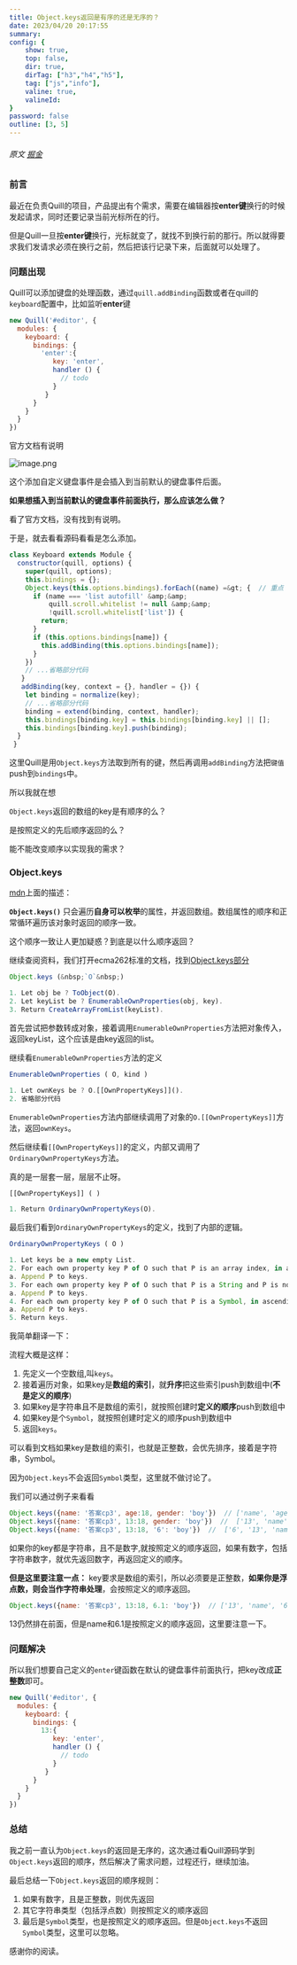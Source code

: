 ```yaml
---
title: Object.keys返回是有序的还是无序的？
date: 2023/04/20 20:17:55
summary: 
config: {
    show: true,
    top: false,
    dir: true,
    dirTag: ["h3","h4","h5"],
    tag: ["js","info"],
    valine: true,
    valineId: 
}
password: false
outline: [3, 5]
---
```


###### 原文 [掘金](https://juejin.cn/post/7223995981234700348)

<div class="markdown-body cache">

### 前言

            
<p>最近在负责Quill的项目，产品提出有个需求，需要在编辑器按<strong>enter键</strong>换行的时候发起请求，同时还要记录当前光标所在的行。</p>
<p>但是Quill一旦按<strong>enter键</strong>换行，光标就变了，就找不到换行前的那行。所以就得要求我们发请求必须在换行之前，然后把该行记录下来，后面就可以处理了。</p>


### 问题出现

            
<p>Quill可以添加键盘的处理函数，通过<code>quill.addBinding</code>函数或者在quill的<code>keyboard</code>配置中，比如监听<strong>enter</strong>键</p>


```js
new Quill('#editor', {
  modules: {
    keyboard: {
      bindings: {
        'enter':{
           key: 'enter',
           handler () {
             // todo
           }
         }
      }
    }
  }
})

```


<p>官方文档有说明</p>
<p><img src="https://p9-juejin.byteimg.com/tos-cn-i-k3u1fbpfcp/e22abeb4a8c640948ebb3d1ea38fff9d~tplv-k3u1fbpfcp-zoom-in-crop-mark:3024:0:0:0.image?" alt="image.png" loading="lazy"></p>
<p>这个添加自定义键盘事件是会插入到当前默认的键盘事件后面。</p>
<p><strong>如果想插入到当前默认的键盘事件前面执行，那么应该怎么做？</strong></p>
<p>看了官方文档，没有找到有说明。</p>
<p>于是，就去看看源码看看是怎么添加。</p>


```js
class Keyboard extends Module {
  constructor(quill, options) {
    super(quill, options);
    this.bindings = {};
    Object.keys(this.options.bindings).forEach((name) =&gt; {  // 重点
      if (name === 'list autofill' &amp;&amp;
          quill.scroll.whitelist != null &amp;&amp;
          !quill.scroll.whitelist['list']) {
        return;
      }
      if (this.options.bindings[name]) {
        this.addBinding(this.options.bindings[name]);
      }
    })
    // ...省略部分代码
   }
   addBinding(key, context = {}, handler = {}) {
    let binding = normalize(key);
    // ...省略部分代码
    binding = extend(binding, context, handler);
    this.bindings[binding.key] = this.bindings[binding.key] || [];
    this.bindings[binding.key].push(binding);
  }
 }   

```


<p>这里Quill是用<code>Object.keys</code>方法取到所有的键，然后再调用<code>addBinding</code>方法把<code>键值</code>push到<code>bindings</code>中。</p>
<p>所以我就在想</p>
<p><code>Object.keys</code>返回的数组的key是有顺序的么？</p>
<p>是按照定义的先后顺序返回的么？</p>
<p>能不能改变顺序以实现我的需求？</p>


### Object.keys

            
<p><a href="https://link.juejin.cn?target=https%3A%2F%2Fdeveloper.mozilla.org%2Fzh-CN%2Fdocs%2FWeb%2FJavaScript%2FReference%2FGlobal_Objects%2FObject%2Fkeys" target="_blank" title="https://developer.mozilla.org/zh-CN/docs/Web/JavaScript/Reference/Global_Objects/Object/keys" ref="nofollow noopener noreferrer">mdn</a>上面的描述：</p>
<p><strong><code>Object.keys()</code></strong> 只会遍历<strong>自身可以枚举</strong>的属性，并返回数组。数组属性的顺序和正常循环遍历该对象时返回的顺序一致。</p>
<p>这个顺序一致让人更加疑惑？到底是以什么顺序返回？</p>
<p>继续查阅资料，我们打开ecma262标准的文档，找到<a href="https://link.juejin.cn?target=https%3A%2F%2Ftc39.es%2Fecma262%2F%23sec-object.keys" target="_blank" title="https://tc39.es/ecma262/#sec-object.keys" ref="nofollow noopener noreferrer">Object.keys部分</a></p>


```js
Object.keys (&nbsp;`O`&nbsp;)

1. Let obj be ? ToObject(O).
2. Let keyList be ? EnumerableOwnProperties(obj, key).
3. Return CreateArrayFromList(keyList).

```


<p>首先尝试把参数转成对象，接着调用<code>EnumerableOwnProperties</code>方法把对象传入，返回keyList，这个应该是由key返回的list。</p>
<p>继续看<code>EnumerableOwnProperties</code>方法的定义</p>


```js
EnumerableOwnProperties ( O, kind )

1. Let ownKeys be ? O.[[OwnPropertyKeys]]().
2. 省略部分代码

```


<p><code>EnumerableOwnProperties</code>方法内部继续调用了对象的<code>O.[[OwnPropertyKeys]]</code>方法，返回<code>ownKeys</code>。</p>
<p>然后继续看<code>[[OwnPropertyKeys]]</code>的定义，内部又调用了<code>OrdinaryOwnPropertyKeys</code>方法。</p>
<p>真的是一层套一层，层层不止呀。</p>


```js
[[OwnPropertyKeys]] ( )

1. Return OrdinaryOwnPropertyKeys(O).

```


<p>最后我们看到<code>OrdinaryOwnPropertyKeys</code>的定义，找到了内部的逻辑。</p>


```js
OrdinaryOwnPropertyKeys ( O )

1. Let keys be a new empty List.
2. For each own property key P of O such that P is an array index, in ascending numeric index order, do
a. Append P to keys.
3. For each own property key P of O such that P is a String and P is not an array index, in ascending chronological order of property creation, do
a. Append P to keys.
4. For each own property key P of O such that P is a Symbol, in ascending chronological order of property creation, do
a. Append P to keys.
5. Return keys.

```


<p>我简单翻译一下：</p>
<p>流程大概是这样：</p>
<ol>
<li>先定义一个空数组,叫<code>keys</code>。</li>
<li>接着遍历对象，如果key是<strong>数组的索引</strong>，就<strong>升序</strong>把这些索引push到数组中(<strong>不是定义的顺序</strong>)</li>
<li>如果key是字符串且不是数组的索引，就按照创建时<strong>定义的顺序</strong>push到数组中</li>
<li>如果key是个<code>Symbol</code>，就按照创建时定义的顺序push到数组中</li>
<li>返回<code>keys</code>。</li>
</ol>
<p>可以看到文档如果key是数组的索引，也就是正整数，会优先排序，接着是字符串，Symbol。</p>
<p>因为<code>Object.keys</code>不会返回<code>Symbol</code>类型，这里就不做讨论了。</p>
<p>我们可以通过例子来看看</p>


```js
Object.keys({name: '答案cp3', age:18, gender: 'boy'})  // ['name', 'age', 'gender']
Object.keys({name: '答案cp3', 13:18, gender: 'boy'})  //  ['13', 'name', 'gender']
Object.keys({name: '答案cp3', 13:18, '6': 'boy'})  //  ['6', '13', 'name']

```


<p>如果你的key都是字符串，且不是数字,就按照定义的顺序返回，如果有数字，包括字符串数字，就优先返回数字，再返回定义的顺序。</p>
<p><strong>但是这里要注意一点：</strong> key要求是数组的索引，所以必须要是正整数，<strong>如果你是浮点数，则会当作字符串处理</strong>，会按照定义的顺序返回。</p>


```js
Object.keys({name: '答案cp3', 13:18, 6.1: 'boy'})  // ['13', 'name', '6.1']  

```


<p>13仍然排在前面，但是name和6.1是按照定义的顺序返回，这里要注意一下。</p>


### 问题解决

            
<p>所以我们想要自己定义的<code>enter</code>键函数在默认的键盘事件前面执行，把key改成<strong>正整数</strong>即可。</p>


```js
new Quill('#editor', {
  modules: {
    keyboard: {
      bindings: {
        13:{
           key: 'enter',
           handler () {
             // todo
           }
         }
      }
    }
  }
})

```




### 总结

            
<p>我之前一直认为<code>Object.keys</code>的返回是无序的，这次通过看Quill源码学到<code>Object.keys</code>返回的顺序，然后解决了需求问题，过程还行，继续加油。</p>
<p>最后总结一下<code>Object.keys</code>返回的顺序规则：</p>
<ol>
<li>如果有数字，且是正整数，则优先返回</li>
<li>其它字符串类型（包括浮点数）则按照定义的顺序返回</li>
<li>最后是<code>Symbol</code>类型，也是按照定义的顺序返回。但是<code>Object.keys</code>不返回<code>Symbol</code>类型，这里可以忽略。</li>
</ol>
<p>感谢你的阅读。</p></div>

